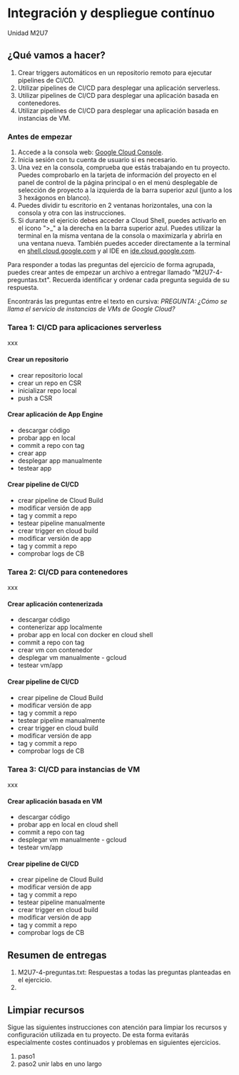# Integración y despliegue contínuo
Unidad M2U7

## ¿Qué vamos a hacer?
1. Crear triggers automáticos en un repositorio remoto para ejecutar pipelines de CI/CD.
1. Utilizar pipelines de CI/CD para desplegar una aplicación serverless.
1. Utilizar pipelines de CI/CD para desplegar una aplicación basada en contenedores.
1. Utilizar pipelines de CI/CD para desplegar una aplicación basada en instancias de VM.

### Antes de empezar
1. Accede a la consola web: [Google Cloud Console](https://console.cloud.google.com).
1. Inicia sesión con tu cuenta de usuario si es necesario.
1. Una vez en la consola, comprueba que estás trabajando en tu proyecto. Puedes comprobarlo en la tarjeta de información del proyecto en el panel de control de la página principal o en el menú desplegable de selección de proyecto a la izquierda de la barra superior azul (junto a los 3 hexágonos en blanco).
1. Puedes dividir tu escritorio en 2 ventanas horizontales, una con la consola y otra con las instrucciones.
1. Si durante el ejericio debes acceder a Cloud Shell, puedes activarlo en el icono ">_" a la derecha en la barra superior azul. Puedes utilizar la terminal en la misma ventana de la consola o maximizarla y abrirla en una ventana nueva. También puedes acceder directamente a la terminal en [shell.cloud.google.com](https://shell.cloud.google.com) y al IDE en [ide.cloud.google.com](https://ide.cloud.google.com/).

Para responder a todas las preguntas del ejercicio de forma agrupada, puedes crear antes de empezar un archivo a entregar llamado "M2U7-4-preguntas.txt". Recuerda identificar y ordenar cada pregunta seguida de su respuesta.

Encontrarás las preguntas entre el texto en cursiva: *PREGUNTA: ¿Cómo se llama el servicio de instancias de VMs de Google Cloud?*

### Tarea 1: CI/CD para aplicaciones serverless
xxx

#### Crear un repositorio
- crear repositorio local
- crear un repo en CSR
- inicializar repo local
- push a CSR

#### Crear aplicación de App Engine
- descargar código
- probar app en local
- commit a repo con tag
- crear app
- desplegar app manualmente
- testear app

#### Crear pipeline de CI/CD
- crear pipeline de Cloud Build
- modificar versión de app
- tag y commit a repo
- testear pipeline manualmente
- crear trigger en cloud build
- modificar versión de app
- tag y commit a repo
- comprobar logs de CB

### Tarea 2: CI/CD para contenedores
xxx

#### Crear aplicación contenerizada
- descargar código
- contenerizar app localmente
- probar app en local con docker en cloud shell
- commit a repo con tag
- crear vm con contenedor
- desplegar vm manualmente - gcloud
- testear vm/app

#### Crear pipeline de CI/CD
- crear pipeline de Cloud Build
- modificar versión de app
- tag y commit a repo
- testear pipeline manualmente
- crear trigger en cloud build
- modificar versión de app
- tag y commit a repo
- comprobar logs de CB

### Tarea 3: CI/CD para instancias de VM
xxx

#### Crear aplicación basada en VM
- descargar código
- probar app en local en cloud shell
- commit a repo con tag
- desplegar vm manualmente - gcloud
- testear vm/app

#### Crear pipeline de CI/CD
- crear pipeline de Cloud Build
- modificar versión de app
- tag y commit a repo
- testear pipeline manualmente
- crear trigger en cloud build
- modificar versión de app
- tag y commit a repo
- comprobar logs de CB

## Resumen de entregas
1. M2U7-4-preguntas.txt: Respuestas a todas las preguntas planteadas en el ejercicio.
1. [nombre de archivo]: descripción

## Limpiar recursos
Sigue las siguientes instrucciones con atención para limpiar los recursos y configuración utilizada en tu proyecto. De esta forma evitarás especialmente costes continuados y problemas en siguientes ejercicios.

1. paso1
1. paso2
unir labs en uno largo